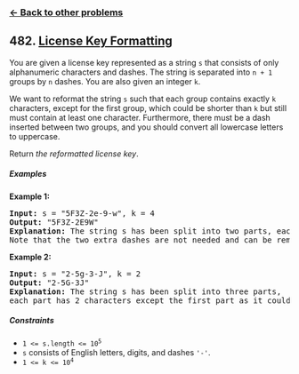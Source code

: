 ### [&#8592; Back to other problems](../../README.md)

## 482. [License Key Formatting](https://leetcode.com/problems/license-key-formatting/)

You are given a license key represented as a string `s` that consists of only alphanumeric
characters and dashes. The string is separated into `n + 1` groups by `n` dashes. You are also given
an integer `k`.

We want to reformat the string `s` such that each group contains exactly `k` characters, except for
the first group, which could be shorter than `k` but still must contain at least one character.
Furthermore, there must be a dash inserted between two groups, and you should convert all lowercase
letters to uppercase.

Return *the reformatted license key*.

##### Examples

**Example 1:**

<pre>
<b>Input:</b> s = "5F3Z-2e-9-w", k = 4
<b>Output:</b> "5F3Z-2E9W"
<b>Explanation:</b> The string s has been split into two parts, each part has 4 characters.
Note that the two extra dashes are not needed and can be removed.
</pre>

**Example 2:**

<pre>
<b>Input:</b> s = "2-5g-3-J", k = 2
<b>Output:</b> "2-5G-3J"
<b>Explanation:</b> The string s has been split into three parts, 
each part has 2 characters except the first part as it could be shorter as mentioned above.
</pre>

##### Constraints

* <code>1 <= s.length <= 10<sup>5</sup></code>
* `s` consists of English letters, digits, and dashes `'-'`.
* <code>1 <= k <= 10<sup>4</sup></code>
